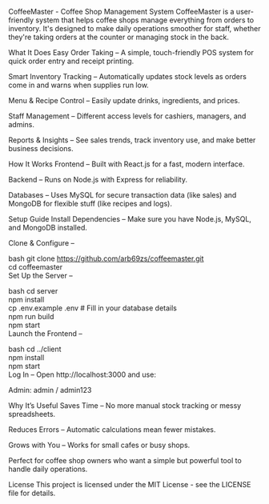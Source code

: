 CoffeeMaster - Coffee Shop Management System
CoffeeMaster is a user-friendly system that helps coffee shops manage everything from orders to inventory. It's designed to make daily operations smoother for staff, whether they're taking orders at the counter or managing stock in the back.

What It Does
Easy Order Taking – A simple, touch-friendly POS system for quick order entry and receipt printing.

Smart Inventory Tracking – Automatically updates stock levels as orders come in and warns when supplies run low.

Menu & Recipe Control – Easily update drinks, ingredients, and prices.

Staff Management – Different access levels for cashiers, managers, and admins.

Reports & Insights – See sales trends, track inventory use, and make better business decisions.

How It Works
Frontend – Built with React.js for a fast, modern interface.

Backend – Runs on Node.js with Express for reliability.

Databases – Uses MySQL for secure transaction data (like sales) and MongoDB for flexible stuff (like recipes and logs).

Setup Guide
Install Dependencies – Make sure you have Node.js, MySQL, and MongoDB installed.

Clone & Configure –

bash
git clone https://github.com/arb69zs/coffeemaster.git  
cd coffeemaster  
Set Up the Server –

bash
cd server  
npm install  
cp .env.example .env  # Fill in your database details  
npm run build  
npm start  
Launch the Frontend –

bash
cd ../client  
npm install  
npm start  
Log In – Open http://localhost:3000 and use:

Admin: admin / admin123

Why It’s Useful
Saves Time – No more manual stock tracking or messy spreadsheets.

Reduces Errors – Automatic calculations mean fewer mistakes.

Grows with You – Works for small cafes or busy shops.

Perfect for coffee shop owners who want a simple but powerful tool to handle daily operations.

License
This project is licensed under the MIT License - see the LICENSE file for details.
